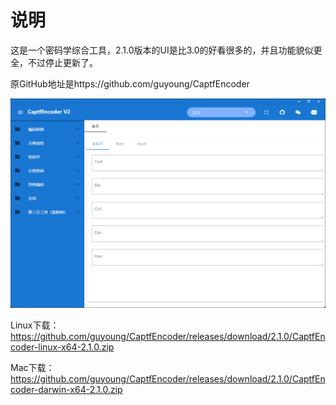# 说明

这是一个密码学综合工具，2.1.0版本的UI是比3.0的好看很多的，并且功能貌似更全，不过停止更新了。

原GitHub地址是https://github.com/guyoung/CaptfEncoder

![](./img/README/image-20221101195311560.png)

Linux下载：https://github.com/guyoung/CaptfEncoder/releases/download/2.1.0/CaptfEncoder-linux-x64-2.1.0.zip

Mac下载：https://github.com/guyoung/CaptfEncoder/releases/download/2.1.0/CaptfEncoder-darwin-x64-2.1.0.zip